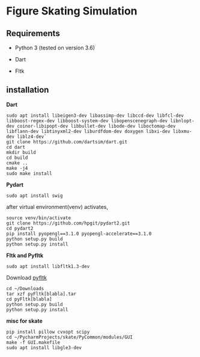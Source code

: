 # Figure Skating Simulation <!--from Video-->

<!--Ri Yu, Hwangpil Park, and Jehee Lee PG 2019-->

<!--[Go to Project Page](http://mrl.snu.ac.kr/~yu6120/)-->

<!--![Alt text](/figures/teaser_jump.png)-->

## Requirements 

* Python 3 (tested on version 3.6)

* Dart

* Fltk

## installation

**Dart**

    sudo apt install libeigen3-dev libassimp-dev libccd-dev libfcl-dev libboost-regex-dev libboost-system-dev libopenscenegraph-dev libnlopt-dev coinor-libipopt-dev libbullet-dev libode-dev liboctomap-dev libflann-dev libtinyxml2-dev liburdfdom-dev doxygen libxi-dev libxmu-dev liblz4-dev`
    git clone https://github.com/dartsim/dart.git
    cd dart
    mkdir build
    cd build
    cmake ..
    make -j4
    sudo make install
  

**Pydart**

    sudo apt install swig

after virtual environment(venv) activates,

    source venv/bin/activate
    git clone https://github.com/hpgit/pydart2.git
    cd pydart2
    pip install pyopengl==3.1.0 pyopengl-accelerate==3.1.0
    python setup.py build
    python setup.py install


**Fltk and Pyfltk**

    sudo apt install libfltk1.3-dev

Download [pyfltk](https://sourceforge.net/projects/pyfltk/files/latest/download)

    cd ~/Downloads
    tar xzf pyFltk[blabla].tar
    cd pyFltk[blabla]
    python setup.py build
    python setup.py install


**misc for skate**

    pip install pillow cvxopt scipy
    cd ~/PycharmProjects/skate/PyCommon/modules/GUI
    make -f GUI.makefile
    sudo apt install libgle3-dev

<!--
**How to install control**

    sudo apt-get install python3-tk
    pip install control

**How to install slycot**

    sudo apt-get install gfortran liblapack-dev
    pip install slycot -->

<!--
## Demo
-->
